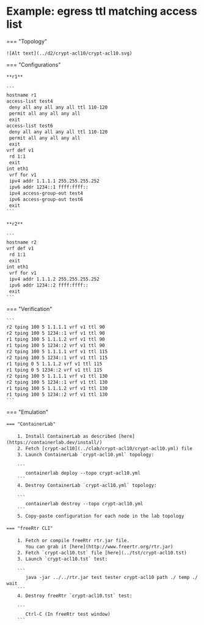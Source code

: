 # Example: egress ttl matching access list

=== "Topology"

    ![Alt text](../d2/crypt-acl10/crypt-acl10.svg)

=== "Configurations"

    **r1**

    ```
    hostname r1
    access-list test4
     deny all any all any all ttl 110-120
     permit all any all any all
     exit
    access-list test6
     deny all any all any all ttl 110-120
     permit all any all any all
     exit
    vrf def v1
     rd 1:1
     exit
    int eth1
     vrf for v1
     ipv4 addr 1.1.1.1 255.255.255.252
     ipv6 addr 1234::1 ffff:ffff::
     ipv4 access-group-out test4
     ipv6 access-group-out test6
     exit
    ```

    **r2**

    ```
    hostname r2
    vrf def v1
     rd 1:1
     exit
    int eth1
     vrf for v1
     ipv4 addr 1.1.1.2 255.255.255.252
     ipv6 addr 1234::2 ffff:ffff::
     exit
    ```

=== "Verification"

    ```
    r2 tping 100 5 1.1.1.1 vrf v1 ttl 90
    r2 tping 100 5 1234::1 vrf v1 ttl 90
    r1 tping 100 5 1.1.1.2 vrf v1 ttl 90
    r1 tping 100 5 1234::2 vrf v1 ttl 90
    r2 tping 100 5 1.1.1.1 vrf v1 ttl 115
    r2 tping 100 5 1234::1 vrf v1 ttl 115
    r1 tping 0 5 1.1.1.2 vrf v1 ttl 115
    r1 tping 0 5 1234::2 vrf v1 ttl 115
    r2 tping 100 5 1.1.1.1 vrf v1 ttl 130
    r2 tping 100 5 1234::1 vrf v1 ttl 130
    r1 tping 100 5 1.1.1.2 vrf v1 ttl 130
    r1 tping 100 5 1234::2 vrf v1 ttl 130
    ```

=== "Emulation"

    === "ContainerLab"

        1. Install ContainerLab as described [here](https://containerlab.dev/install/)  
        2. Fetch [crypt-acl10](../clab/crypt-acl10/crypt-acl10.yml) file  
        3. Launch ContainerLab `crypt-acl10.yml` topology:  

        ```
           containerlab deploy --topo crypt-acl10.yml  
        ```
        4. Destroy ContainerLab `crypt-acl10.yml` topology:  

        ```
           containerlab destroy --topo crypt-acl10.yml  
        ```
        5. Copy-paste configuration for each node in the lab topology

    === "freeRtr CLI"

        1. Fetch or compile freeRtr rtr.jar file.  
           You can grab it [here](http://www.freertr.org/rtr.jar)  
        2. Fetch `crypt-acl10.tst` file [here](../tst/crypt-acl10.tst)  
        3. Launch `crypt-acl10.tst` test:  

        ```
           java -jar ../../rtr.jar test tester crypt-acl10 path ./ temp ./ wait
        ```
        4. Destroy freeRtr `crypt-acl10.tst` test:  

        ```
           Ctrl-C (In freeRtr test window)
        ```

